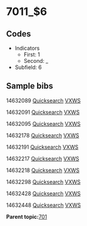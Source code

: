 # 7011\_$6

## Codes

-   Indicators
    -   First: 1
    -   Second: \_
-   Subfield: 6

## Sample bibs

14632089 [Quicksearch](https://search.library.yale.edu/catalog/14632089) [VXWS](http://prodorbis.library.yale.edu:7014/vxws/GetHoldingsService?bibId=14632089)

14632091 [Quicksearch](https://search.library.yale.edu/catalog/14632091) [VXWS](http://prodorbis.library.yale.edu:7014/vxws/GetHoldingsService?bibId=14632091)

14632095 [Quicksearch](https://search.library.yale.edu/catalog/14632095) [VXWS](http://prodorbis.library.yale.edu:7014/vxws/GetHoldingsService?bibId=14632095)

14632178 [Quicksearch](https://search.library.yale.edu/catalog/14632178) [VXWS](http://prodorbis.library.yale.edu:7014/vxws/GetHoldingsService?bibId=14632178)

14632191 [Quicksearch](https://search.library.yale.edu/catalog/14632191) [VXWS](http://prodorbis.library.yale.edu:7014/vxws/GetHoldingsService?bibId=14632191)

14632217 [Quicksearch](https://search.library.yale.edu/catalog/14632217) [VXWS](http://prodorbis.library.yale.edu:7014/vxws/GetHoldingsService?bibId=14632217)

14632218 [Quicksearch](https://search.library.yale.edu/catalog/14632218) [VXWS](http://prodorbis.library.yale.edu:7014/vxws/GetHoldingsService?bibId=14632218)

14632298 [Quicksearch](https://search.library.yale.edu/catalog/14632298) [VXWS](http://prodorbis.library.yale.edu:7014/vxws/GetHoldingsService?bibId=14632298)

14632428 [Quicksearch](https://search.library.yale.edu/catalog/14632428) [VXWS](http://prodorbis.library.yale.edu:7014/vxws/GetHoldingsService?bibId=14632428)

14632448 [Quicksearch](https://search.library.yale.edu/catalog/14632448) [VXWS](http://prodorbis.library.yale.edu:7014/vxws/GetHoldingsService?bibId=14632448)

**Parent topic:**[701](../../tags/701/701.md)

